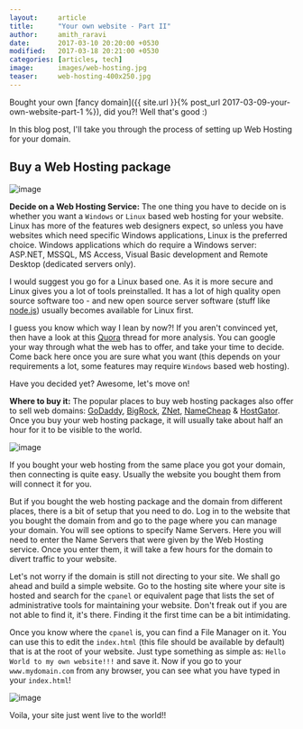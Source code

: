 ```yaml
---
layout:     article
title:      "Your own website - Part II"
author:     amith_raravi
date:       2017-03-10 20:20:00 +0530
modified:   2017-03-18 20:21:00 +0530
categories: [articles, tech]
image:      images/web-hosting.jpg
teaser:     web-hosting-400x250.jpg
---
```


Bought your own [fancy domain]({{ site.url }}{% post_url 2017-03-09-your-own-website-part-1 %}), did you?! Well that's good :)

In this blog post, I'll take you through the process of setting up Web Hosting for your domain.

## Buy a Web Hosting package

![image](/images/linux-vs-windows-hosting.jpg)

**Decide on a Web Hosting Service:** The one thing you have to decide on is whether you want a `Windows` or `Linux` based web hosting for your website. Linux has more of the features web designers expect, so unless you have websites which need specific Windows applications, Linux is the preferred choice. Windows applications which do require a Windows server: ASP.NET, MSSQL, MS Access, Visual Basic development and Remote Desktop (dedicated servers only).

I would suggest you go for a Linux based one. As it is more secure and Linux gives you a lot of tools preinstalled. It has a lot of high quality open source software too - and new open source server software (stuff like [node.js](https://www.w3schools.com/nodejs/nodejs_intro.asp)) usually becomes available for Linux first.

I guess you know which way I lean by now?! If you aren't convinced yet, then have a look at this [Quora](https://www.quora.com/What-is-the-difference-between-Windows-and-Linux-for-web-hosting) thread for more analysis. You can google your way through what the web has to offer, and take your time to decide. Come back here once you are sure what you want (this depends on your requirements a lot, some features may require `Windows` based web hosting).

Have you decided yet? Awesome, let's move on!

**Where to buy it:** The popular places to buy web hosting packages also offer to sell web domains:  [GoDaddy](https://www.godaddy.com), [BigRock](https://www.bigrock.in), [ZNet](https://www.znetlive.com), [NameCheap](https://www.namecheap.com/) & [HostGator](https://www.hostgator.in). Once you buy your web hosting package, it will usually take about half an hour for it to be visible to the world.

![image](/images/web-hosting.jpg)

If you bought your web hosting from the same place you got your domain, then connecting is quite easy. Usually the website you bought them from will connect it for you.

But if you bought the web hosting package and the domain from different places, there is a bit of setup that you need to do. Log in to the website that you bought the domain from and go to the page where you can manage your domain. You will see options to specify Name Servers. Here you will need to enter the Name Servers that were given by the Web Hosting service. Once you enter them, it will take a few hours for the domain to divert traffic to your website.

Let's not worry if the domain is still not directing to your site. We shall go ahead and build a simple website. Go to the hosting site where your site is hosted and search for the `cpanel` or equivalent page that lists the set of administrative tools for maintaining your website. Don't freak out if you are not able to find it, it's there. Finding it the first time can be a bit intimidating.

Once you know where the `cpanel` is, you can find a File Manager on it. You can use this to edit the `index.html` (this file should be available by default) that is at the root of your website. Just type something as simple as: `Hello World to my own website!!!` and save it. Now if you go to your `www.mydomain.com` from any browser, you can see what you have typed in your `index.html`!

![image](/images/hello-world.png)

Voila, your site just went live to the world!!
